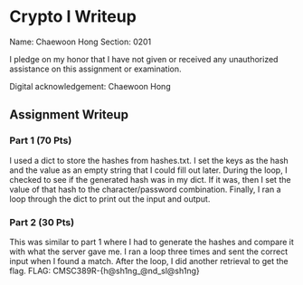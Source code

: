# Crypto I Writeup

Name: Chaewoon Hong
Section: 0201

I pledge on my honor that I have not given or received any unauthorized
assistance on this assignment or examination.

Digital acknowledgement: Chaewoon Hong

## Assignment Writeup

### Part 1 (70 Pts)
I used a dict to store the hashes from hashes.txt. I set the keys as the hash and the value as an empty string that I could fill out later. During the loop, I checked to see if the generated hash was in my dict. If it was, then I set the value of that hash to the character/password combination. Finally, I ran a loop through the dict to print out the input and output. 

### Part 2 (30 Pts)
This was similar to part 1 where I had to generate the hashes and compare it with what the server gave me. I ran a loop three times and sent the correct input when I found a match. After the loop, I did another retrieval to get the flag. 
FLAG: CMSC389R-{h@sh1ng_@nd_sl@sh1ng}


